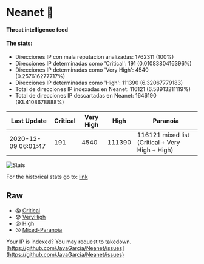 # Neanet :hocho:
#### Threat intelligence feed
#### The stats:

- Direcciones IP con mala reputacion analizadas: 1762311 (100%)
- Direcciones IP determinadas como 'Critical':  191 (0.0108380416396%)
- Direcciones IP determinadas como 'Very High':  4540 (0.257616277717%)
- Direcciones IP determinadas como 'High':  111390 (6.32067779183)
- Total de direcciones IP indexadas en Neanet:  116121 (6.58913211119%)
- Total de direcciones IP descartadas en Neanet:  1646190 (93.4108678888%)

| Last Update | Critical | Very High | High | Paranoia |
| --- | --- | --- | --- | --- |
| 2020-12-09 06:01:47 | 191 | 4540 | 111390 | 116121 mixed list (Critical + Very High + High)|

![Stats](https://docs.google.com/spreadsheets/d/e/2PACX-1vSnaNMIXVabIpDJjufMlzH7poXnshF3mgd8Is1g9ytUEzVsP5my4Trn8f-xkoLLQ38xpL3HtmUexLo6/pubchart?oid=501124687&format=image)

For the historical stats go to: [link](/stats.csv)
## Raw
- :scream: [Critical](https://raw.githubusercontent.com/JavaGarcia/Neanet/master/blacklists/neanet_critical.txt)
- :fearful: [VeryHigh](https://raw.githubusercontent.com/JavaGarcia/Neanet/master/blacklists/neanet_veryHigh.txtt)
- :frowning: [High](https://raw.githubusercontent.com/JavaGarcia/Neanet/master/blacklists/neanet_high.txt)
- :dizzy_face: [Mixed-Paranoia](https://raw.githubusercontent.com/JavaGarcia/Neanet/master/blacklists/neanet_all.txt)


Your IP is indexed? You may request to takedown. [https://github.com/JavaGarcia/Neanet/issues](https://github.com/JavaGarcia/Neanet/issues)































































































































































































































































































































































































































































































































































































































































































































































































































































































































































































































































































































































































































































































































































































































































































































































































































































































































































































































































































































































































































































































































































































































































































































































































































































































































































































































































































































































